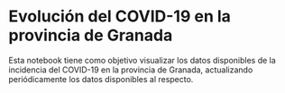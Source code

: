# Evolución del COVID-19 en la provincia de Granada

Esta notebook tiene como objetivo visualizar los datos disponibles de la incidencia del COVID-19 en la provincia de Granada, actualizando periódicamente los datos disponibles al respecto.
